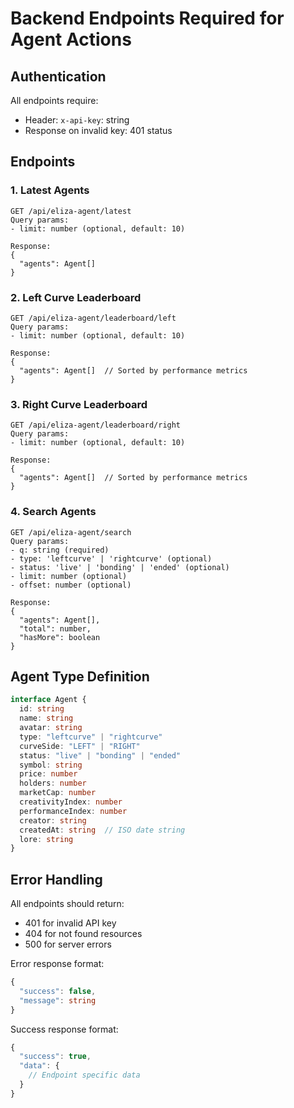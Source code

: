 # Backend Endpoints Required for Agent Actions

## Authentication
All endpoints require:
- Header: `x-api-key`: string
- Response on invalid key: 401 status

## Endpoints

### 1. Latest Agents
```
GET /api/eliza-agent/latest
Query params:
- limit: number (optional, default: 10)

Response:
{
  "agents": Agent[]
}
```

### 2. Left Curve Leaderboard
```
GET /api/eliza-agent/leaderboard/left
Query params:
- limit: number (optional, default: 10)

Response:
{
  "agents": Agent[]  // Sorted by performance metrics
}
```

### 3. Right Curve Leaderboard
```
GET /api/eliza-agent/leaderboard/right
Query params:
- limit: number (optional, default: 10)

Response:
{
  "agents": Agent[]  // Sorted by performance metrics
}
```

### 4. Search Agents
```
GET /api/eliza-agent/search
Query params:
- q: string (required)
- type: 'leftcurve' | 'rightcurve' (optional)
- status: 'live' | 'bonding' | 'ended' (optional)
- limit: number (optional)
- offset: number (optional)

Response:
{
  "agents": Agent[],
  "total": number,
  "hasMore": boolean
}
```

## Agent Type Definition
```typescript
interface Agent {
  id: string
  name: string
  avatar: string
  type: "leftcurve" | "rightcurve"
  curveSide: "LEFT" | "RIGHT"
  status: "live" | "bonding" | "ended"
  symbol: string
  price: number
  holders: number
  marketCap: number
  creativityIndex: number
  performanceIndex: number
  creator: string
  createdAt: string  // ISO date string
  lore: string
}
```

## Error Handling
All endpoints should return:
- 401 for invalid API key
- 404 for not found resources
- 500 for server errors

Error response format:
```typescript
{
  "success": false,
  "message": string
}
```

Success response format:
```typescript
{
  "success": true,
  "data": {
    // Endpoint specific data
  }
}
``` 